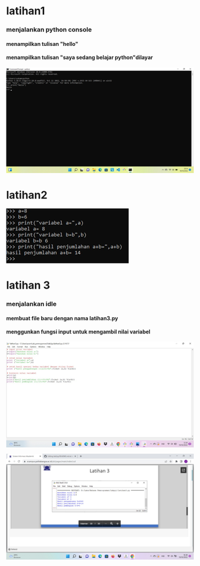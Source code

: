 # latihan1
### menjalankan python console
#### menampilkan tulisan "hello"
#### menampilkan tulisan "saya sedang belajar python"dilayar

![gambar](gambar1.jpeg)

# latihan2

![gambar](gambar2.jpeg)

# latihan 3
### menjalankan idle
#### membuat file baru dengan nama latihan3.py
#### menggunkan fungsi input untuk mengambil nilai variabel

![gambar](gambar3.jpeg)

![gambar](gambar4.jpeg)
